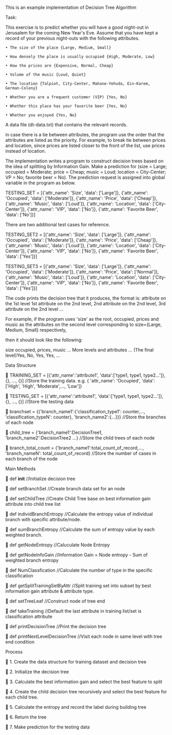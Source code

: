 This is an example implementation of Decision Tree Algorithm

Task:

This exercise is to predict whether you will have a good night-out in Jerusalem for the coming New Year's Eve. 
Assume that you have kept a record of your previous night-outs with the following attributes. 

	• The size of the place {Large, Medium, Small}
	
	• How densely the place is usually occupied {High, Moderate, Low} 
	
	• How the prices are {Expensive, Normal, Cheap} 
	
	• Volume of the music {Loud, Quiet} 
	
	• The location {Talpiot, City-Center, Mahane-Yehuda, Ein-Karem, German-Colony}
	
	• Whether you are a frequent customer (VIP) {Yes, No} 
	
	• Whether this place has your favorite beer {Yes, No} 
	
	• Whether you enjoyed {Yes, No}
	
A data file (dt-data.txt) that contains the relevant records.

in case there is a tie between attributes, the program use the order that the attributes are listed as the priority. 
For example, to break tie between prices and location, since prices are listed closer to the front of the list, use prices instead of location. 

The implementation writes a program to construct decision trees based on the idea of splitting by Information Gain. 
Make a prediction for (size = Large; occupied = Moderate; price = Cheap; music = Loud; location = City-Center; VP = No; favorite beer = No).
The prediction request is assigned into global variable in the program as below.

TESTING_SET = [{'attr_name': 'Size', 'data': ['Large']}, {'attr_name': 'Occupied', 'data': ['Moderate']}, {'attr_name': 'Price', 'data': ['Cheap']}, {'attr_name': 'Music', 'data': ['Loud']}, {'attr_name': 'Location', 'data': ['City-Center']}, {'attr_name': 'VIP', 'data': ['No']}, {'attr_name': 'Favorite Beer', 'data': ['No']}]

There are two additional test cases for reference.


TESTING_SET2 = [{'attr_name': 'Size', 'data': ['Large']}, {'attr_name': 'Occupied', 'data': ['Moderate']}, {'attr_name': 'Price', 'data': ['Cheap']}, {'attr_name': 'Music', 'data': ['Loud']}, {'attr_name': 'Location', 'data': ['City-Center']}, {'attr_name': 'VIP', 'data': ['No']}, {'attr_name': 'Favorite Beer', 'data': ['Yes']}]


TESTING_SET3 = [{'attr_name': 'Size', 'data': ['Large']}, {'attr_name': 'Occupied', 'data': ['Moderate']}, {'attr_name': 'Price', 'data': ['Normal']}, {'attr_name': 'Music', 'data': ['Loud']}, {'attr_name': 'Location', 'data': ['City-Center']}, {'attr_name': 'VIP', 'data': ['No']}, {'attr_name': 'Favorite Beer', 'data': ['Yes']}]


The code prints the decision tree that it produces, the format is:
attribute on the 1st level
1st attribute on the 2nd level, 2nd attribute on the 2nd level, 3rd attribute on the 2nd level ...

For example, if the program uses 'size' as the root, occupied, prices and music as the attributes on the second level corresponding to size={Large, Medium, Small} respectively, 

then it should look like the following:


size 
occupied, prices, music
 … More levels and attributes … 
 (The final level)Yes, No, Yes, Yes, …


Data Structure

	TRAINING_SET = [{'attr_name':'attribute1', 'data':['type1, type1, type2...']}, {}, ..., {}]  //Store the training data. e.g. { 'attr_name': 'Occupied', 'data': ['High', 'High', 'Moderate',..., 'Low']}

	TESTING_SET = [{'attr_name':'attribute1', 'data':['type1, type1, type2...']}, {}, ..., {}]  //Store the testing data

	branchset = {{'branch_name1':{'classification_type1': counter,..., 'classification_typeN': counter}, 'branch_name2':{...}}}  //Store the branches of each node

	child_tree = {'branch_name1':DecisionTree1, 'branch_name2':DecisionTree2 ...}  //Store the child trees of each node

	branch_total_count = {'branch_name1':total_count_of_record,..., 'branch_nameN': total_count_of_record}  //Store the number of cases in each branch of the node


Main Methods

	def __init__  //Initialize decision tree

	def setBranchSet  //Create branch data set for an node

	def setChildTree  //Create Child Tree base on best information gain attribute into child tree list

	def individBranchEntropy  //Calculate the entropy value of individual branch with specific attribute/node. 

	def sumBranchEntropy  //Calculate the sum of entropy value by each weighted branch.

	def getNodeEntropy  //Caluculate Node Entropy

	def getNodeInfoGain  //Information Gain = Node entropy - Sum of weighted branch entropy

	def NumClassfication   //Calculate the number of type in the specific classification

	def getSplitTrainingSetByAttr  //Split training set into subset by best information gain attribute & attribute type. 

	def setTreeLeaf  //Construct node of tree end

	def takeTraining  //Default the last attribute in training list/set is classification attribute

	def printDecisionTree  //Print the decision tree

	def printNextLevelDecisionTree  //Visit each node in same level with tree end condition


Process

	1. Create the data structure for training dataset and decision tree

	2. Initialize the decision tree

	3. Calculate the best information gain and select the best feature to split

	4. Create the child decision tree recursively and select the best feature for each child tree.

	5. Calculate the entropy and record the label during building tree

	6. Return the tree

	7. Make prediction for the testing data


